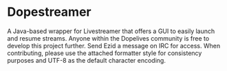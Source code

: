 Dopestreamer
============

A Java-based wrapper for Livestreamer that offers a GUI to easily launch and resume streams. Anyone within the Dopelives community is free to develop this project further. Send Ezid a message on IRC for access. When contributing, please use the attached formatter style for consistency purposes and UTF-8 as the default character encoding.
